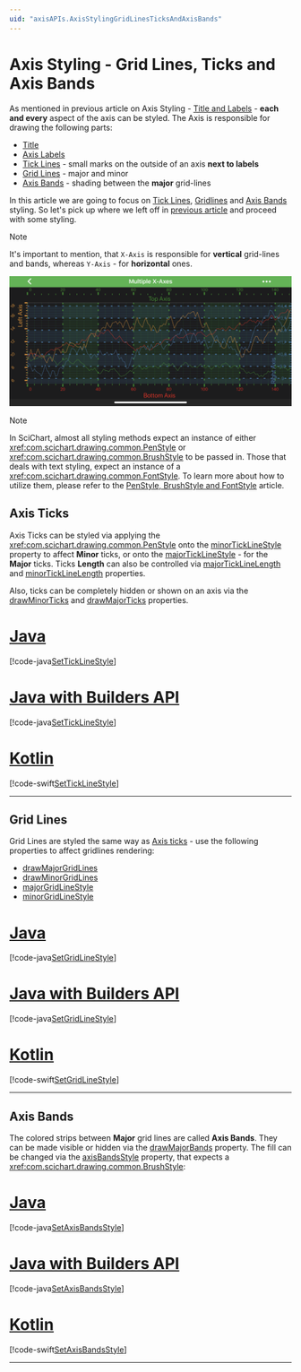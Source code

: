 ```yaml
---
uid: "axisAPIs.AxisStylingGridLinesTicksAndAxisBands"
---
```


# Axis Styling - Grid Lines, Ticks and Axis Bands
As mentioned in previous article on Axis Styling - [Title and Labels](xref:axisAPIs.AxisStylingTitleAndLabels) -
**each and every** aspect of the axis can be styled. The Axis is responsible for drawing the following parts:
- [Title](xref:axisAPIs.AxisStylingTitleAndLabels#axis-title)
- [Axis Labels](xref:axisAPIs.AxisStylingTitleAndLabels#axis-labels)
- [Tick Lines](#axis-ticks) - small marks on the outside of an axis **next to labels**
- [Grid Lines](#grid-lines) - major and minor
- [Axis Bands](#axis-bands) - shading between the **major** grid-lines

In this article we are going to focus on [Tick Lines](#axis-ticks), [Gridlines](#grid-lines) and [Axis Bands](#axis-bands) styling. So let's pick up where we left off in [previous article](xref:axisAPIs.AxisStylingTitleAndLabels) and proceed with some styling.

> [!NOTE]
> It's important to mention, that `X-Axis` is responsible for **vertical** grid-lines and bands, whereas `Y-Axis` - for **horizontal** ones.

![Title Positioning](images/axis-ticks-gridlines-bands-styling.png)

> [!NOTE]
> In SciChart, almost all styling methods expect an instance of either <xref:com.scichart.drawing.common.PenStyle> or <xref:com.scichart.drawing.common.BrushStyle> to be passed in. Those that deals with text styling, expect an instance of a <xref:com.scichart.drawing.common.FontStyle>. To learn more about how to utilize them, please refer to the [PenStyle, BrushStyle and FontStyle](xref:stylingAndTheming.PenStyleBrushStyleAndFontStyle) article.

## Axis Ticks
Axis Ticks can be styled via applying the <xref:com.scichart.drawing.common.PenStyle> onto the [minorTickLineStyle](xref:com.scichart.charting.visuals.axes.IAxisCore.setMinorTickLineStyle(com.scichart.drawing.common.PenStyle)) property to affect **Minor** ticks, or onto the [majorTickLineStyle](xref:com.scichart.charting.visuals.axes.IAxisCore.setMajorTickLineStyle(com.scichart.drawing.common.PenStyle)) - for the **Major** ticks. Ticks **Length** can also be controlled via [majorTickLineLength](xref:com.scichart.charting.visuals.axes.IAxisCore.setMajorTickLineLength(float)) and [minorTickLineLength](xref:com.scichart.charting.visuals.axes.IAxisCore.setMinorTickLineLength(float)) properties.

Also, ticks can be completely hidden or shown on an axis via the [drawMinorTicks](xref:com.scichart.charting.visuals.axes.IAxisCore.setDrawMinorTicks(boolean)) and [drawMajorTicks](xref:com.scichart.charting.visuals.axes.IAxisCore.setDrawMajorTicks(boolean)) properties.

# [Java](#tab/java)
[!code-java[SetTickLineStyle](../../../samples/sandbox/app/src/main/java/com/scichart/docsandbox/examples/java/axisAPIs/AxisStylingGridLinesTicksAndAxisBands.java#SetTickLineStyle)]
# [Java with Builders API](#tab/javaBuilder)
[!code-java[SetTickLineStyle](../../../samples/sandbox/app/src/main/java/com/scichart/docsandbox/examples/javaBuilder/axisAPIs/AxisStylingGridLinesTicksAndAxisBands.java#SetTickLineStyle)]
# [Kotlin](#tab/kotlin)
[!code-swift[SetTickLineStyle](../../../samples/sandbox/app/src/main/java/com/scichart/docsandbox/examples/kotlin/axisAPIs/AxisStylingGridLinesTicksAndAxisBands.kt#SetTickLineStyle)]
***

## Grid Lines
Grid Lines are styled the same way as [Axis ticks](#axis-ticks) - use the following properties to affect gridlines rendering:
- [drawMajorGridLines](xref:com.scichart.charting.visuals.axes.IAxisCore.setDrawMajorGridLines(boolean))
- [drawMinorGridLines](xref:com.scichart.charting.visuals.axes.IAxisCore.setDrawMinorGridLines(boolean))
- [majorGridLineStyle](xref:com.scichart.charting.visuals.axes.IAxisCore.setMajorGridLineStyle(com.scichart.drawing.common.PenStyle))
- [minorGridLineStyle](xref:com.scichart.charting.visuals.axes.IAxisCore.setMinorGridLineStyle(com.scichart.drawing.common.PenStyle))

# [Java](#tab/java)
[!code-java[SetGridLineStyle](../../../samples/sandbox/app/src/main/java/com/scichart/docsandbox/examples/java/axisAPIs/AxisStylingGridLinesTicksAndAxisBands.java#SetGridLineStyle)]
# [Java with Builders API](#tab/javaBuilder)
[!code-java[SetGridLineStyle](../../../samples/sandbox/app/src/main/java/com/scichart/docsandbox/examples/javaBuilder/axisAPIs/AxisStylingGridLinesTicksAndAxisBands.java#SetGridLineStyle)]
# [Kotlin](#tab/kotlin)
[!code-swift[SetGridLineStyle](../../../samples/sandbox/app/src/main/java/com/scichart/docsandbox/examples/kotlin/axisAPIs/AxisStylingGridLinesTicksAndAxisBands.kt#SetGridLineStyle)]
***

## Axis Bands
The colored strips between **Major** grid lines are called **Axis Bands**. They can be made visible or hidden via the [drawMajorBands](xref:com.scichart.charting.visuals.axes.IAxisCore.setDrawMajorBands(boolean)) property. The fill can be changed via the [axisBandsStyle](xref:com.scichart.charting.visuals.axes.IAxisCore.setAxisBandsStyle(com.scichart.drawing.common.BrushStyle)) property, that expects a <xref:com.scichart.drawing.common.BrushStyle>:

# [Java](#tab/java)
[!code-java[SetAxisBandsStyle](../../../samples/sandbox/app/src/main/java/com/scichart/docsandbox/examples/java/axisAPIs/AxisStylingGridLinesTicksAndAxisBands.java#SetAxisBandsStyle)]
# [Java with Builders API](#tab/javaBuilder)
[!code-java[SetAxisBandsStyle](../../../samples/sandbox/app/src/main/java/com/scichart/docsandbox/examples/javaBuilder/axisAPIs/AxisStylingGridLinesTicksAndAxisBands.java#SetAxisBandsStyle)]
# [Kotlin](#tab/kotlin)
[!code-swift[SetAxisBandsStyle](../../../samples/sandbox/app/src/main/java/com/scichart/docsandbox/examples/kotlin/axisAPIs/AxisStylingGridLinesTicksAndAxisBands.kt#SetAxisBandsStyle)]
***
